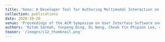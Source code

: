 ```yaml
---
title: 'Geno: A Developer Tool for Authoring Multimodal Interaction on Existing Web Applications'
collection: publications
date: 2020-10-20
venue: 'Proceedings of the ACM Symposium on User Interface Software and Technology (UIST 2020)'
authors: 'Ritam Sarmah, Yunpeng Ding, Di Wang, Cheuk Yin Phipson Lee, <b>Toby Jia-Jun Li</b>, and Xiang “Anthony” Chen'
teaser: '/images/c12_thumbnail.png'
---
```

